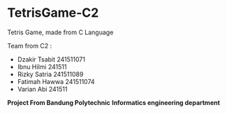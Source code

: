 # TetrisGame-C2
Tetris Game, made from C Language

Team from C2 :
- Dzakir Tsabit 241511071
- Ibnu Hilmi 241511
- Rizky Satria 241511089
- Fatimah Hawwa 241511074
- Varian Abi 241511

**Project From Bandung Polytechnic**
**Informatics engineering department**
